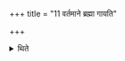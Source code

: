 +++
title = "11 वर्तमाने ब्रह्मा गायति"

+++

<details><summary>थिते</summary>

वर्तमाने ब्रह्मा गायति ११
</details>
